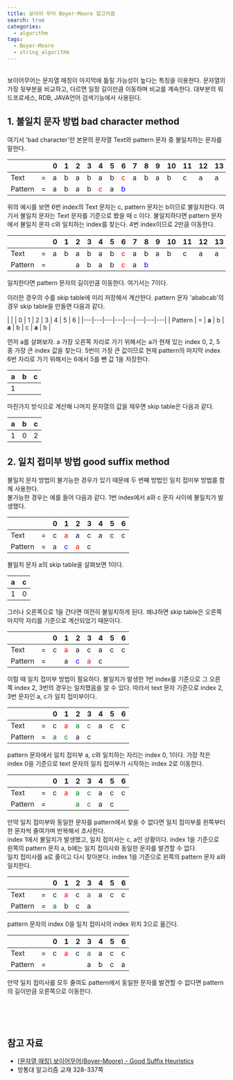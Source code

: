 ```yaml
---
title: 보이어 무어 Boyer-Moore 알고리즘 
search: true
categories:
  - algorithm
tags:
  - Boyer-Moore
  - string_algorithm
---
```

<br />
보이어무어는 문자열 매칭이 마지막에 틀릴 가능성이 높다는 특징을 이용한다.  
문자열의 가장 뒷부분을 비교하고, 다르면 일정 길이만큼 이동하며 비교를 계속한다.  
대부분의 워드프로세스, RDB, JAVA언어 검색기능에서 사용된다.  








## 1. 불일치 문자 방법 bad character method
 여기서 'bad character'란 본문의 문자열 Text와 pattern 문자 중 불일치하는 문자를 말한다.  

|         |   | 0 | 1 | 2 | 3 | 4 | 5 | 6                                   | 7 | 8 | 9 | 10| 11| 12| 13|
|---------|---|---|---|---|---|---|---|-------------------------------------|---|---|---|---|---|---|---|
| Text    | = | a | b | a | b | a | b | <span style = "color:red">c</span>  | a | b | a | b | c | a | a |
| Pattern | = | a | b | a | b | <span style = "color:red">c</span> | a | <span style = "color:blue">b</span> |   |   |   |   |   |   |   |

위의 예시를 보면 6번 index의 Text 문자는 c, pattern 문자는 b이므로 불일치한다. 여기서 불일치 문자는 Text 문자를 기준으로 봤을 때 c 이다.
불일치하다면 pattern 문자에서 불일치 문자 c와 일치하는 index를 찾는다. 4번 index이므로 2만큼 이동한다.  

|         |   | 0 | 1 | 2 | 3 | 4 | 5 | 6 | 7 | 8 | 9 | 10| 11| 12| 13|
|---------|---|---|---|---|---|---|---|---|---|---|---|---|---|---|---|
| Text    | = | a | b | a | b | a | b | <span style = "color:red">c</span> | a | b | a | b | c | a | a |
| Pattern | = |   |   | a | b | a | b | <span style = "color:red">c</span> | a | <span style = "color:blue">b</span> |   |   |   |   |   |

일치한다면 pattern 문자의 길이만큼 이동한다. 여기서는 7이다.   

이러한 경우의 수를 skip table에 미리 저장해서 계산한다. pattern 문자 'ababcab'의 경우 skip table을 만들면 다음과 같다.

|   |   | 0 | 1 | 2 | 3 | 4 | 5 | 6 |
|---|---|---|---|---|---|---|---|
| Pattern | = | **a** | b | **a** | b | c | **a** | b |

먼저 a를 살펴보자. a 가장 오른쪽 자리로 가기 위해서는 a가 현재 있는 index 0, 2, 5 중 가장 큰 index 값을 찾는다. 5번이 가장 큰 값이므로 현재 pattern의 마지막 index 6번 자리로 가기 위해서는 6에서 5를 뺀 값 1을 저장한다.  


| a | b | c |
|---|---|---|
| 1 |   |   |

마찬가지 방식으로 계산해 나머지 문자열의 값을 채우면 skip table은 다음과 같다. 

| a | b | c |
|---|---|---|
| 1 | 0 | 2 |

  
## 2. 일치 접미부 방법 good suffix method
 불일치 문자 방법이 불가능한 경우가 있기 때문에 두 번째 방법인 일치 접미부 방법를 함께 사용한다.   
불가능한 경우는 예를 들어 다음과 같다. 1번 index에서 a와 c 문자 사이에 불일치가 발생했다.  


|         |   | 0 | 1                                   | 2                                  | 3 | 4 | 5 | 6 |
|---------|---|---|-------------------------------------|------------------------------------|---|---|---|---|
| Text    | = | c | <span style = "color:red">a</span>  | a                                  | c | a | c | c |
| Pattern | = | a | <span style = "color:blue">c</span> | <span style = "color:red">a</span> | c |   |   |   |


불일치 문자 a의 skip table을 살펴보면 1이다.  

| a | c |
|---|---|
| 1 | 0 |
  

그러나 오른쪽으로 1을 간다면 여전히 불일치하게 된다. 왜냐하면 skip table은 오른쪽 마지막 자리를 기준으로 계산되었기 때문이다.


|         |   | 0 | 1                                   | 2                                  | 3 | 4 | 5 | 6 |
|---------|---|---|-------------------------------------|------------------------------------|---|---|---|---|
| Text    | = | c | <span style = "color:red">a</span>  | a                                  | c | a | c | c |
| Pattern | = |   | a | <span style = "color:blue">c</span> | <span style = "color:red">a</span> | c |      |   |

이럴 때 일치 접미부 방법이 필요하다. 불일치가 발생한 1번 index를 기준으로 그 오른쪽 index 2, 3번의 경우는 일치했음을 알 수 있다. 따라서 text 문자 기준으로 index 2, 3번 문자인 a, c가 일치 접미부이다.


|         |   | 0 | 1                                    | 2                                    | 3                                    | 4 | 5 | 6 |
|---------|---|---|--------------------------------------|--------------------------------------|--------------------------------------|---|---|---|
| Text    | = | c | <span style = "color:red">a</span>   | <span style = "color:green">a</span> | <span style = "color:green">c</span> | a | c | c |
| Pattern | = | <span style = "color:green">a</span> | <span style = "color:green">c</span> | a                                    | c |      |   |

pattern 문자에서 일치 접미부 a, c와 일치하는 자리는 index 0, 1이다. 가장 작은 index 0을 기준으로 text 문자의 일치 접미부가 시작하는 index 2로 이동한다.

|         |   | 0 | 1                                  | 2                                    | 3                                    | 4 | 5 | 6 |
|---------|---|---|------------------------------------|--------------------------------------|--------------------------------------|---|---|---|
| Text    | = | c | <span style = "color:red">a</span> | <span style = "color:green">a</span> | <span style = "color:green">c</span> | a | c | c |
| Pattern | = |  |                                    | <span style = "color:green">a</span> | <span style = "color:green">c</span> | a                                    | c |


만약 일치 접미부와 동일한 문자를 pattern에서 찾을 수 없다면 일치 접미부를 왼쪽부터 한 문자씩 줄여가며 반복해서 조사한다.  
index 1에서 불일치가 발생했고, 일치 접미사는 c, a인 상황이다. index 1을 기준으로 왼쪽의 pattern 문자 a, b에는 일치 접미사와 동일한 문자를 발견할 수 없다.  
일치 접미사를 a로 줄이고 다시 찾아본다. index 1을 기준으로 왼쪽의 pattern 문자 a와 일치한다. 

|         |   | 0 | 1                                  | 2 | 3                                    | 4 | 5 | 6 |
|---------|---|---|------------------------------------|---|--------------------------------------|---|---|---|
| Text    | = | c | <span style = "color:red">a</span> | c | <span style = "color:green">a</span> | a | c | c |
| Pattern | = | <span style = "color:green">a</span> | b                                  | c | a                                    |      |   |



pattern 문자의 index 0을 일치 접미사의 index 위치 3으로 옮긴다.  

|         |   | 0 | 1                                  | 2 | 3                                    | 4 | 5 | 6 |
|---------|---|---|------------------------------------|---|--------------------------------------|---|---|---|
| Text    | = | c | <span style = "color:red">a</span> | c | <span style = "color:green">a</span> | a | c | c |
| Pattern | = |   |                                   |   | a | b                                  | c | a |
  
만약 일치 접미사를 모두 줄여도 pattern에서 동일한 문자를 발견할 수 없다면 pattern의 길이만큼 오른쪽으로 이동한다.
  
<br />
<br />
<br />

## 참고 자료
- [[문자열 매칭] 보이어무어(Boyer-Moore) - Good Suffix Heuristics]( https://jie0025.tistory.com/538)
- 방통대 알고리즘 교재 328-337쪽